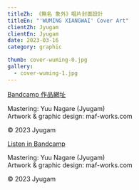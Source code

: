 ```yaml
---
titleZh: 《無名 象外》唱片封面設計
titleEn: "'WUMING XIANGWAI' Cover Art"
clientZh: Jyugam
clientEn: Jyugam
date: 2023-03-16
category: graphic

thumb: cover-wuming-0.jpg
gallery:
  - cover-wuming-1.jpg
---
```




[Bandcamp 作品網址](https://jyugam.bandcamp.com/album/wuming-xiangwai)<br/>

Mastering: Yuu Nagare (Jyugam)<br/>
Artwork & graphic design: maf-works.com

© 2023 Jyugam

<!-- lang -->



[Listen in Bandcamp](https://jyugam.bandcamp.com/album/wuming-xiangwai)<br/>

Mastering: Yuu Nagare (Jyugam)<br/>
Artwork & graphic design: maf-works.com

© 2023 Jyugam
